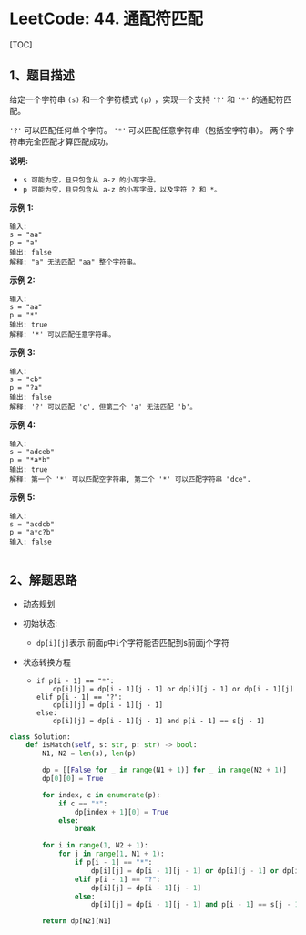 # LeetCode: 44. 通配符匹配

[TOC]

## 1、题目描述

给定一个字符串 `(s)` 和一个字符模式 `(p)` ，实现一个支持 `'?'` 和 `'*'` 的通配符匹配。

`'?'` 可以匹配任何单个字符。
`'*'` 可以匹配任意字符串（包括空字符串）。
两个字符串完全匹配才算匹配成功。

**说明:**

- `s 可能为空，且只包含从 a-z 的小写字母。`
- `p 可能为空，且只包含从 a-z 的小写字母，以及字符 ? 和 *。`

**示例 1:**

```
输入:
s = "aa"
p = "a"
输出: false
解释: "a" 无法匹配 "aa" 整个字符串。
```

**示例 2:**

```
输入:
s = "aa"
p = "*"
输出: true
解释: '*' 可以匹配任意字符串。
```


**示例 3:**

```
输入:
s = "cb"
p = "?a"
输出: false
解释: '?' 可以匹配 'c', 但第二个 'a' 无法匹配 'b'。
```


**示例 4:**

```
输入:
s = "adceb"
p = "*a*b"
输出: true
解释: 第一个 '*' 可以匹配空字符串, 第二个 '*' 可以匹配字符串 "dce".
```


**示例 5:**

```
输入:
s = "acdcb"
p = "a*c?b"
输入: false


```




## 2、解题思路

- 动态规划

- 初始状态:

  - `dp[i][j]`表示 前面`p`中`i`个字符能否匹配到s前面j个字符

- 状态转换方程

  - ```
    if p[i - 1] == "*":
        dp[i][j] = dp[i - 1][j - 1] or dp[i][j - 1] or dp[i - 1][j]
    elif p[i - 1] == "?":
        dp[i][j] = dp[i - 1][j - 1]
    else:
        dp[i][j] = dp[i - 1][j - 1] and p[i - 1] == s[j - 1]
    ```

    

```python
class Solution:
    def isMatch(self, s: str, p: str) -> bool:
        N1, N2 = len(s), len(p)

        dp = [[False for _ in range(N1 + 1)] for _ in range(N2 + 1)]
        dp[0][0] = True

        for index, c in enumerate(p):
            if c == "*":
                dp[index + 1][0] = True
            else:
                break

        for i in range(1, N2 + 1):
            for j in range(1, N1 + 1):
                if p[i - 1] == "*":
                    dp[i][j] = dp[i - 1][j - 1] or dp[i][j - 1] or dp[i - 1][j]
                elif p[i - 1] == "?":
                    dp[i][j] = dp[i - 1][j - 1]
                else:
                    dp[i][j] = dp[i - 1][j - 1] and p[i - 1] == s[j - 1]

        return dp[N2][N1]
```

